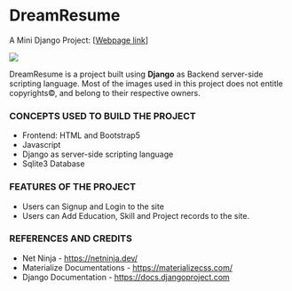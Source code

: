 # DreamResume
A Mini Django Project: [[Webpage link](https://dream-resume.herokuapp.com)]

![](https://i.postimg.cc/s2gkn2nd/programmer-coder-web-developer.jpg)

DreamResume is a project built using **Django** as Backend server-side scripting language. Most of the images used in this project does not entitle copyrights©, and belong to their respective owners.

### CONCEPTS USED TO BUILD THE PROJECT

- Frontend: HTML and Bootstrap5
- Javascript
- Django as server-side scripting language
- Sqlite3 Database


### FEATURES OF THE PROJECT
- Users can Signup and Login to the site
- Users can Add Education, Skill and Project records to the site.

### REFERENCES AND CREDITS

- Net Ninja - https://netninja.dev/
- Materialize Documentations - https://materializecss.com/
- Django Documentation - https://docs.djangoproject.com

